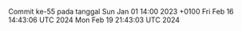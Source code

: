 Commit ke-55 pada tanggal Sun Jan 01 14:00 2023 +0100
Fri Feb 16 14:43:06 UTC 2024
Mon Feb 19 21:43:03 UTC 2024
